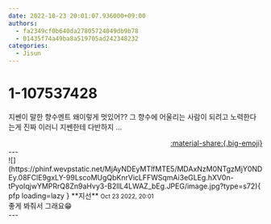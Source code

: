 ```yaml
---
date: 2022-10-23 20:01:07.936000+09:00
authors:
  - fa2349cf0b640da27805724049db9b78
  - 01435f74a49ba8a519705ad242348232
categories:
  - Jisun
---
```


# 1-107537428

<div class="post-container" markdown="1">
<div class="content-container md-sidebar__scrollwrap" markdown="1">

지쎈이 말한 향수멘트 왜이렇게 멋있어?? 그 향수에 어울리는 사람이 되려고 노력한다는게 진짜 이러니 지쎈한테 다반하지 ... 

</div>
</div>

<div style="text-align: right;" markdown="1">
<a href="https://weverse.io/fromis9/fanpost/1-107537428" style="text-align: right;">:material-share:{.big-emoji}</a>
</div>
---

<div class="comments-container md-sidebar__scrollwrap" markdown="1">
<div class="comment" markdown="1">
<div class='id-container' markdown="1">
![](https://phinf.wevpstatic.net/MjAyNDEyMTlfMTE5/MDAxNzM0NTgzMjY0NDEy.08FClE9gxLY-99LscoMUgQbKnrVicLFFWSqmAi3eGLEg.hXV0n-tPyoIqjwYMPRrQ8Zn9aHvy3-B2llL4LWAZ_bEg.JPEG/image.jpg?type=s72){ pfp loading=lazy }
**<span class="artist">지선</span>** <small>Oct 23 2022, 20:01</small><br>
</div>
<div class='comment-body' markdown="1">
좋게 봐줘서 그래요😁
</div>
</div>
</div>
---
